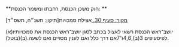 **חוק משכן הכנסת, רחבתו ומשמר הכנסת: **

[מקור: סעיף 30. ](https://he.wikisource.org/wiki/חוק_משכן_הכנסת,_רחבתו_ומשמר_הכנסת#סעיף_30)
אצילת סמכויות[תיקון: תשנ״ה, תשס״ד]

(א)יושב־ראש הכנסת רשאי לאצול בכתב לסגן יושב־ראש הכנסת את סמכויותיו לפיסעיפים 3(ב),4,6ו־7אם דרך כלל ואם לענין מסויים ואם לשעה.(ב)(בוטל).